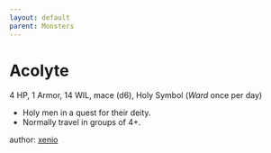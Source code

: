 ```yaml
---
layout: default
parent: Monsters
---
```


# Acolyte  
4 HP, 1 Armor, 14 WIL, mace (d6), Holy Symbol (_Ward_ once per day)  
- Holy men in a quest for their deity.  
- Normally travel in groups of 4+.  

author: [xenio](https://xenioinabottle.blogspot.com/2021/02/classic-monsters-for-cairnito-part-1.html)
